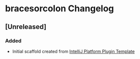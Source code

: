 <!-- Keep a Changelog guide -> https://keepachangelog.com -->

# bracesorcolon Changelog

## [Unreleased]
### Added
- Initial scaffold created from [IntelliJ Platform Plugin Template](https://github.com/JetBrains/intellij-platform-plugin-template)
